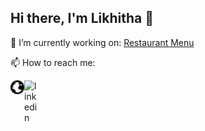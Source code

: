 ## Hi there, I'm Likhitha 👋

🔭 I’m currently working on:
[Restaurant Menu](https://github.com/likhithakurupati/RestaurantMenu)
<br />


📫 How to reach me: 

[<img align="left" alt="likhitha.dev" width="22px" src="https://raw.githubusercontent.com/iconic/open-iconic/master/svg/globe.svg" />][website]
[<img align="left" alt="linkedin" width="22px" src="https://cdn.jsdelivr.net/npm/simple-icons@v3/icons/linkedin.svg" />][linkedin]


<br />

[website]: https://www.likhitha.dev/
[linkedin]: https://www.linkedin.com/in/likhithakurupati
